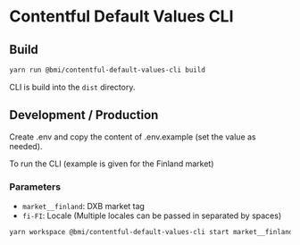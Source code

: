 # Contentful Default Values CLI

## Build

```bash
yarn run @bmi/contentful-default-values-cli build
```

CLI is build into the `dist` directory.

## Development / Production

Create .env and copy the content of .env.example (set the value as needed).

To run the CLI (example is given for the Finland market)

### Parameters

- `market__finland`: DXB market tag
- `fi-FI`: Locale (Multiple locales can be passed in separated by spaces)

```bash
yarn workspace @bmi/contentful-default-values-cli start market__finland fi-FI
```
